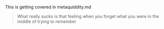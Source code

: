 This is getting covered in metaquiddity.md

> What really sucks is that feeling when you forget what you were in the middle of trying to remember
